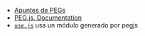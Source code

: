 * [Apuntes de PEGs](https://casianorodriguezleon.gitbooks.io/ull-esit-1617/content/apuntes/pegjs/PEGS.html)
* [PEG.js. Documentation](https://pegjs.org/documentation)
* [`use.js`](https://github.com/ULL-ESIT-PL-1617/pegjs-examples/blob/master/use.js) usa un módulo generado por pegjs
